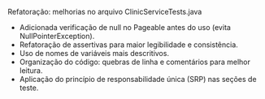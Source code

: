 Refatoração: melhorias no arquivo ClinicServiceTests.java

- Adicionada verificação de null no Pageable antes do uso (evita NullPointerException).
- Refatoração de assertivas para maior legibilidade e consistência.
- Uso de nomes de variáveis mais descritivos.
- Organização do código: quebras de linha e comentários para melhor leitura.
- Aplicação do princípio de responsabilidade única (SRP) nas seções de teste.
